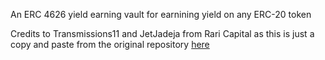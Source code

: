 An ERC 4626 yield earning vault for earnining yield on any ERC-20 token

Credits to Transmissions11 and JetJadeja from Rari Capital as this is just a copy and paste from the original repository [here](https://github.com/Rari-Capital/vaults)
